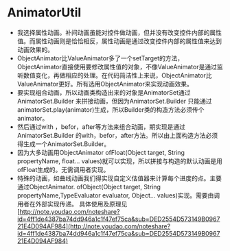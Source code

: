 # AnimatorUtil
+ 我选择属性动画。补间动画虽能对控件做动画，但并没有改变控件内部的属性值。而属性动画则是恰恰相反，属性动画是通过改变控件内部的属性值来达到动画效果的。
+	ObjectAnimator比ValueAnimator多了一个setTarget的方法，ObjectAnimator直接使用要修改属性值的对象，不像ValueAnimator是通过监听数值变化，再做相应的处理。在代码简洁性上来说，ObjectAnimator比ValueAnimator更好。所有选用ObjectAnimator来实现动画效果。
+ 要实现组合动画，所以动画类构造出来的对象是AnimatorSet通过AnimatorSet.Builder 来拼接动画，但因为AnimatorSet.Builder 只能通过animatorSet.play(animator)生成，所以Builder类的构造方法必须传个animator。
+ 然后通过with ，befor，after等方法来组合动画，期实现是通过AnimatorSet.Builder 的with，befor，after方法。所以由上面构造方法必须得生成一个AnimatorSet.Builder。
+ 因为大多动画用ObjectAnimator ofFloat(Object target, String propertyName, float... values)就可以实现，所以拼接与构造的默认动画是用ofFloat生成的。无需调用者实现。
+ 特殊的动画，如曲线动画我们得实现自定义估值器来计算每个进度的点。主要通过ObjectAnimator. ofObject(Object target, String propertyName,TypeEvaluator evaluator, Object... values)实现。需要由调用者在外部实现传递。
具体使用及原理见 [http://note.youdao.com/noteshare?id=4ff1de4387ba74dd946a1c1f47ef75ca&sub=DED2554D573149B096721E4D094AF984](http://note.youdao.com/noteshare?id=4ff1de4387ba74dd946a1c1f47ef75ca&sub=DED2554D573149B096721E4D094AF984)
